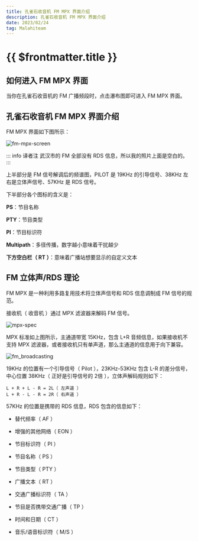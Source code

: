 ```yaml
---
title: 孔雀石收音机 FM MPX 界面介绍
description: 孔雀石收音机 FM MPX 界面介绍
date: 2023/02/24
tag: Malahiteam
---
```


# {{ $frontmatter.title }}

## 如何进入 FM MPX 界面

当你在孔雀石收音机的 FM 广播频段时，点击瀑布图即可进入 FM MPX 界面。

## 孔雀石收音机 FM MPX 界面介绍

FM MPX 界面如下图所示：

![fm-mpx-screen](/images/malahiteam/fm-mpx-screen.png)

::: info 译者注
武汉市的 FM 全部没有 RDS 信息，所以我的照片上面是空白的。
:::

上半部分是 FM 信号解调后的频谱图，PILOT 是 19KHz 的引导信号、38KHz 左右是立体声信号、57KHz 是 RDS 信号。

下半部分各个图标的含义是：

**PS**：节目名称

**PTY**：节目类型

**PI**：节目标识符

**Multipath**：多径传播，数字越小意味着干扰越少

**下方空白栏（ RT ）**：意味着广播站想要显示的自定义文本

## FM 立体声/RDS 理论

FM MPX 是一种利用多路复用技术将立体声信号和 RDS 信息调制成 FM 信号的规范。

接收机（ 收音机 ）通过 MPX 滤波器来解码 FM 信号。

![mpx-spec](/images/malahiteam/mpx-spec.gif)

MPX 标准如上图所示，主通道带宽 15KHz，包含 L+R 音频信息，如果接收机不支持 MPX 滤波器，或者接收机只有单声道，那么主通道的信息用于向下兼容。

![fm_broadcasting](/images/malahiteam/fm_broadcasting.gif)

19KHz 的位置有一个引导信号（ Pilot ），23KHz-53KHz 包含 L-R 的差分信号，中心位置 38KHz（ 正好是引导信号的 2倍 ），立体声解码规则如下：

```
L + R + L - R = 2L（ 左声道 ）
L + R - L - R = 2R（ 右声道 ）
```

57KHz 的位置是携带的 RDS 信息，RDS 包含的信息如下：

- 替代频率（ AF ）

- 增强的其他网络（ EON ）

- 节目标识符（ PI ）

- 节目名称（ PS ）

- 节目类型（ PTY ）

- 广播文本（ RT ）

- 交通广播标识符（ TA ）

- 节目是否携带交通广播（ TP ）

- 时间和日期（ CT ）

- 音乐/语音标识符（ M/S ）
